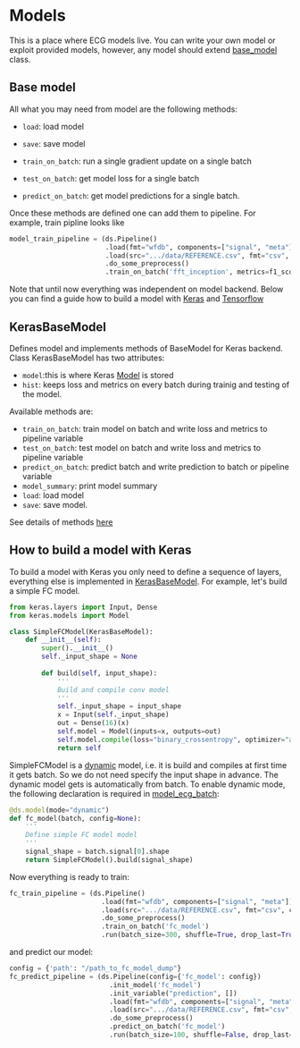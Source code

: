 # Models

This is a place where ECG models live. You can write your own model or exploit provided models, however, any model should extend [base_model]() class. 

## Base model
All what you may need from model are the following methods:

* ```load```: load model

* ```save```: save model

* ```train_on_batch```: run a single gradient update on a single batch
        
* ```test_on_batch```: get model loss for a single batch

* ```predict_on_batch```: get model predictions for a single batch.

Once these methods are defined one can add them to pipeline.
For example, train pipline looks like

```python
model_train_pipeline = (ds.Pipeline()
                        .load(fmt="wfdb", components=["signal", "meta"])
                        .load(src=".../data/REFERENCE.csv", fmt="csv", components="target")
                        .do_some_preprocess()
                        .train_on_batch('fft_inception', metrics=f1_score, average='macro'))
```

Note that until now everything was independent on model backend.
Below you can find a guide how to build a model with [Keras]() and [Tensorflow]()

## KerasBaseModel
Defines model and implements methods of BaseModel for Keras backend. 
Class KerasBaseModel has two attributes:
* ```model```:this is where Keras [Model]() is stored
* ```hist```: keeps loss and metrics on every batch during trainig and testing of the model.

Available methods are:
* ```train_on_batch```: train model on batch and write loss and metrics to pipeline variable
* ```test_on_batch```: test model on batch and write loss and metrics to pipeline variable
* ```predict_on_batch```: predict batch and write prediction to batch or pipeline variable
* ```model_summary```: print model summary
* ```load```: load model
* ```save```: save model.

See details of methods [here]()

## How to build a model with Keras

To build a model with Keras you only need to define a sequence of layers, everything else is implemented in [KerasBaseModel]().
For example, let's build a simple FC model. 
```python
from keras.layers import Input, Dense
from keras.models import Model

class SimpleFCModel(KerasBaseModel):
    def __init__(self):
        super().__init__()
        self._input_shape = None
        
        def build(self, input_shape):
            '''
            Build and compile conv model
            '''
            self._input_shape = input_shape
            x = Input(self._input_shape)
            out = Dense(16)(x)
            self.model = Model(inputs=x, outputs=out)
            self.model.compile(loss="binary_crossentropy", optimizer="adam")
            return self
```
SimpleFCModel is a [dynamic]() model, i.e. it is build and compiles at first time it gets batch. So we do not need specify the input shape in advance. The dynamic model gets is automatically from batch. To enable dynamic mode, the following declaration is required in [model_ecg_batch]():

```python
@ds.model(mode="dynamic")
def fc_model(batch, config=None):
    '''
    Define simple FC model model
    '''
    signal_shape = batch.signal[0].shape
    return SimpleFCModel().build(signal_shape)
```

Now everything is ready to train:
```python
fc_train_pipeline = (ds.Pipeline()
                       .load(fmt="wfdb", components=["signal", "meta"])
                       .load(src=".../data/REFERENCE.csv", fmt="csv", components="target")
                       .do_some_preprocess()
                       .train_on_batch('fc_model')
                       .run(batch_size=300, shuffle=True, drop_last=True, n_epochs=50))
```
and predict our model:
```python
config = {'path': "/path_to_fc_model_dump"}
fc_predict_pipeline = (ds.Pipeline(config={'fc_model': config})
                         .init_model('fc_model')
                         .init_variable("prediction", [])
                         .load(fmt="wfdb", components=["signal", "meta"])
                         .load(src=".../data/REFERENCE.csv", fmt="csv", components="target")
                         .do_some_preprocess()
                         .predict_on_batch('fc_model')
                         .run(batch_size=100, shuffle=False, drop_last=False, n_epochs=1))
```